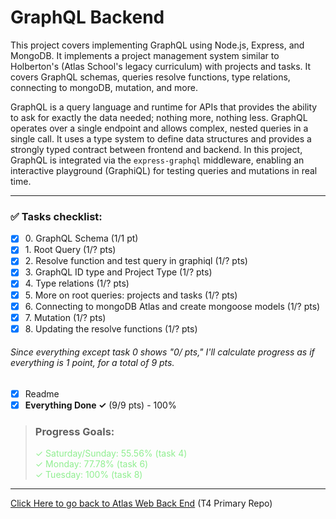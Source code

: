 # GraphQL Backend

This project covers implementing GraphQL using Node.js, Express, and MongoDB. 
It implements a project management system similar to Holberton's (Atlas School's
legacy curriculum) with projects and tasks. It covers GraphQL schemas, queries
resolve functions, type relations, connecting to mongoDB, mutation,
and more.

GraphQL is a query language and runtime for APIs that provides the ability to
ask for exactly the data needed; nothing more, nothing less. GraphQL operates
over a single endpoint and allows complex, nested queries in a single call.
It uses a type system to define data structures and provides a strongly typed
contract between frontend and backend. In this project, GraphQL is integrated
via the `express-graphql` middleware, enabling an interactive playground
(GraphiQL) for testing queries and mutations in real time.

----

### ✅ Tasks checklist:
- [X] ​0. GraphQL Schema (1/1 pt)
- [X] ​1. Root Query (1/? pts)
- [X] ​2. Resolve function and test query in graphiql (1/? pts)
- [X] ​3. GraphQL ID type and Project Type (1/? pts)
- [X] ​4. Type relations (1/? pts)
- [X] ​5. More on root queries: projects and tasks (1/? pts)
- [X] ​6. Connecting to mongoDB Atlas and create mongoose models (1/? pts)
- [X] ​7. Mutation (1/? pts)
- [X] ​8. Updating the resolve functions (1/? pts)

###### Since everything except task 0 shows "0/ pts," I'll calculate progress as if everything is 1 point, for a total of 9 pts.

- [X] Readme
- [X] **Everything Done ✓** (9/9 pts) - 100%

>### Progress Goals:  
> <span style="color: lightgreen">✓ Saturday/Sunday: 55.56% (task 4)</span>  
<span style="color: lightgreen">✓ Monday: 77.78% (task 6)</span>  
<span style="color: lightgreen">✓ Tuesday: 100% (task 8)</span>

---

[Click Here to go back to Atlas Web Back End](https://github.com/Zytronium/atlas-web_back_end#readme) (T4 Primary Repo)
